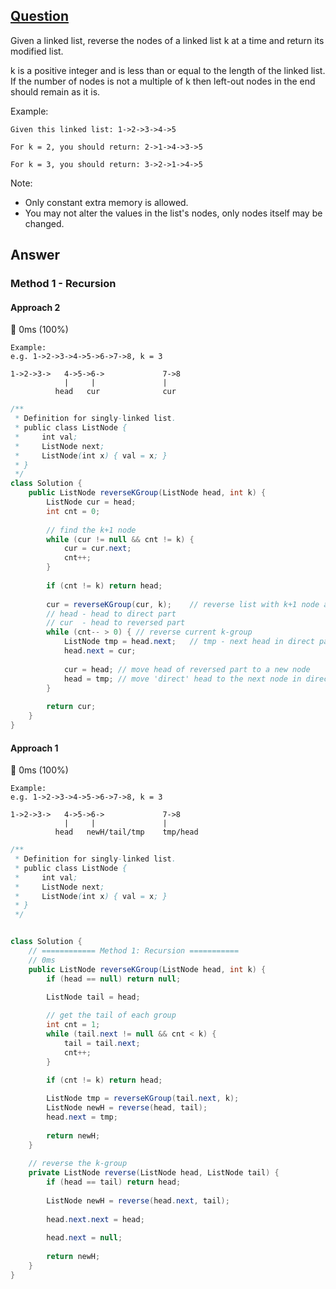 ## [Question](https://leetcode.com/problems/reverse-nodes-in-k-group/)

Given a linked list, reverse the nodes of a linked list k at a time and return its modified list.

k is a positive integer and is less than or equal to the length of the linked list. If the number of nodes is not a multiple of k then left-out nodes in the end should remain as it is.

Example:
```
Given this linked list: 1->2->3->4->5

For k = 2, you should return: 2->1->4->3->5

For k = 3, you should return: 3->2->1->4->5
```
Note:

- Only constant extra memory is allowed.
- You may not alter the values in the list's nodes, only nodes itself may be changed.

## Answer
### Method 1 - Recursion
#### Approach 2
:rocket: 0ms (100%)
```
Example: 
e.g. 1->2->3->4->5->6->7->8, k = 3

1->2->3->   4->5->6->             7->8
            |     |               |
          head   cur              cur
```
```java
/**
 * Definition for singly-linked list.
 * public class ListNode {
 *     int val;
 *     ListNode next;
 *     ListNode(int x) { val = x; }
 * }
 */
class Solution {
    public ListNode reverseKGroup(ListNode head, int k) {
        ListNode cur = head;
        int cnt = 0;
        
        // find the k+1 node
        while (cur != null && cnt != k) {
            cur = cur.next;
            cnt++;
        }
        
        if (cnt != k) return head;
        
        cur = reverseKGroup(cur, k);    // reverse list with k+1 node as head
        // head - head to direct part
        // cur  - head to reversed part
        while (cnt-- > 0) { // reverse current k-group
            ListNode tmp = head.next;   // tmp - next head in direct part
            head.next = cur;
            
            cur = head; // move head of reversed part to a new node
            head = tmp; // move 'direct' head to the next node in direct part
        }
        
        return cur;
    }
}
```
#### Approach 1
:rocket: 0ms (100%)
```
Example: 
e.g. 1->2->3->4->5->6->7->8, k = 3

1->2->3->   4->5->6->             7->8
            |     |               |
          head   newH/tail/tmp    tmp/head
```
```java
/**
 * Definition for singly-linked list.
 * public class ListNode {
 *     int val;
 *     ListNode next;
 *     ListNode(int x) { val = x; }
 * }
 */


class Solution {
    // ============ Method 1: Recursion ===========
    // 0ms 
    public ListNode reverseKGroup(ListNode head, int k) {
        if (head == null) return null;
        
        ListNode tail = head;

        // get the tail of each group
        int cnt = 1;
        while (tail.next != null && cnt < k) {
            tail = tail.next;
            cnt++;
        }

        if (cnt != k) return head;
        
        ListNode tmp = reverseKGroup(tail.next, k);
        ListNode newH = reverse(head, tail);
        head.next = tmp;
        
        return newH;
    }
    
    // reverse the k-group
    private ListNode reverse(ListNode head, ListNode tail) {
        if (head == tail) return head;
        
        ListNode newH = reverse(head.next, tail);
        
        head.next.next = head;
        
        head.next = null;
        
        return newH;
    }
}
```
